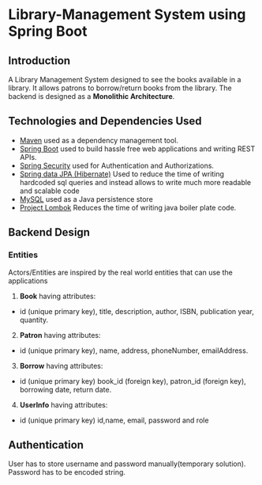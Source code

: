# Library-Management System using Spring Boot
## Introduction
A Library Management System designed to see the books available in a library. It allows patrons to borrow/return books from the library. The backend is designed as a **Monolithic Architecture**.
## Technologies and Dependencies Used
* [Maven](https://maven.apache.org/) used as a dependency management tool.
* [Spring Boot](https://spring.io/projects/spring-boot) used to build hassle free web applications and writing REST APIs.
* [Spring Security](https://spring.io/projects/spring-security) used for Authentication and Authorizations.
* [Spring data JPA (Hibernate)](https://hibernate.org/) Used to reduce the time of writing hardcoded sql queries and instead allows to write much more readable and scalable code
* [MySQL](https://www.mysql.com/) used as a Java persistence store
* [Project Lombok](https://projectlombok.org/) Reduces the time  of writing java boiler plate code.



## Backend Design
### Entities
Actors/Entities are inspired by the real world entities that can use the applications
1. **Book** having attributes:
* id (unique primary key), title, description, author, ISBN, publication year, quantity.
2. **Patron** having attributes:
* id (unique primary key), name, address, phoneNumber, emailAddress.
3. **Borrow** having attributes:
* id (unique primary key) book_id (foreign key), patron_id (foreign key), borrowing date, return date.
4. **UserInfo** having attributes:
* id (unique primary key) id,name, email, password and role

## Authentication

User has to store username and password manually(temporary solution). Password has to be encoded string.
